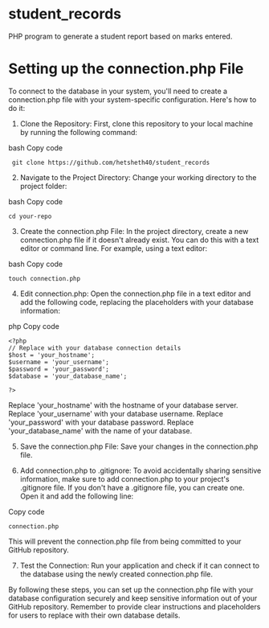 # student_records
PHP program to generate a student report based on marks entered.

# Setting up the connection.php File
To connect to the database in your system, you'll need to create a connection.php file with your system-specific configuration. Here's how to do it:

1.	Clone the Repository: First, clone this repository to your local machine by running the following command:

bash
Copy code
```
 git clone https://github.com/hetsheth40/student_records
```

2. Navigate to the Project Directory: Change your working directory to the project folder:

bash
Copy code
```
cd your-repo
```

3. Create the connection.php File: In the project directory, create a new connection.php file if it doesn't already exist. You can do this with a text editor or command line. For example, using a text editor:

bash
Copy code
```
touch connection.php
```

4. Edit connection.php: Open the connection.php file in a text editor and add the following code, replacing the placeholders with your database information:

php
Copy code
```
<?php
// Replace with your database connection details
$host = 'your_hostname';
$username = 'your_username';
$password = 'your_password';
$database = 'your_database_name';

?>
```

Replace 'your_hostname' with the hostname of your database server.
Replace 'your_username' with your database username.
Replace 'your_password' with your database password.
Replace 'your_database_name' with the name of your database.


5. Save the connection.php File: Save your changes in the connection.php file.

6. Add connection.php to .gitignore: To avoid accidentally sharing sensitive information, make sure to add connection.php to your project's .gitignore file. If you don't have a .gitignore file, you can create one. Open it and add the following line:

Copy code
```
connection.php
```

This will prevent the connection.php file from being committed to your GitHub repository.

7. Test the Connection: Run your application and check if it can connect to the database using the newly created connection.php file.

By following these steps, you can set up the connection.php file with your database configuration securely and keep sensitive information out of your GitHub repository. Remember to provide clear instructions and placeholders for users to replace with their own database details.

